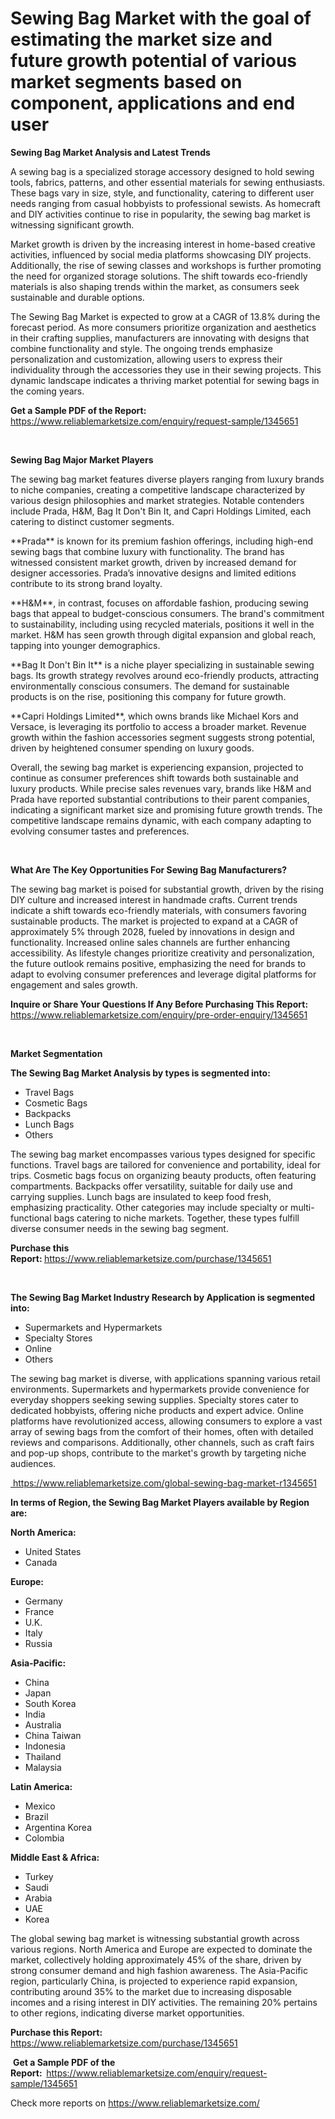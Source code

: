 <p><h1>Sewing Bag Market with the goal of estimating the market size and future growth potential of various market segments based on component, applications and end user</h1></p><p><strong>Sewing Bag Market Analysis and Latest Trends</strong></p>
<p><p>A sewing bag is a specialized storage accessory designed to hold sewing tools, fabrics, patterns, and other essential materials for sewing enthusiasts. These bags vary in size, style, and functionality, catering to different user needs ranging from casual hobbyists to professional sewists. As homecraft and DIY activities continue to rise in popularity, the sewing bag market is witnessing significant growth.</p><p>Market growth is driven by the increasing interest in home-based creative activities, influenced by social media platforms showcasing DIY projects. Additionally, the rise of sewing classes and workshops is further promoting the need for organized storage solutions. The shift towards eco-friendly materials is also shaping trends within the market, as consumers seek sustainable and durable options.</p><p>The Sewing Bag Market is expected to grow at a CAGR of 13.8% during the forecast period. As more consumers prioritize organization and aesthetics in their crafting supplies, manufacturers are innovating with designs that combine functionality and style. The ongoing trends emphasize personalization and customization, allowing users to express their individuality through the accessories they use in their sewing projects. This dynamic landscape indicates a thriving market potential for sewing bags in the coming years.</p></p>
<p><strong>Get a Sample PDF of the Report:&nbsp;</strong> <a href="https://www.reliablemarketsize.com/enquiry/request-sample/1345651?utm_campaign=1995&utm_medium=2&utm_source=Github&utm_content=ia&utm_term=06022025&utm_id=sewing-bag">https://www.reliablemarketsize.com/enquiry/request-sample/1345651</a></p>
<p>&nbsp;</p>
<p><strong>Sewing Bag Major Market Players</strong></p>
<p><p>The sewing bag market features diverse players ranging from luxury brands to niche companies, creating a competitive landscape characterized by various design philosophies and market strategies. Notable contenders include Prada, H&M, Bag It Don't Bin It, and Capri Holdings Limited, each catering to distinct customer segments.</p><p>**Prada** is known for its premium fashion offerings, including high-end sewing bags that combine luxury with functionality. The brand has witnessed consistent market growth, driven by increased demand for designer accessories. Prada’s innovative designs and limited editions contribute to its strong brand loyalty.</p><p>**H&M**, in contrast, focuses on affordable fashion, producing sewing bags that appeal to budget-conscious consumers. The brand's commitment to sustainability, including using recycled materials, positions it well in the market. H&M has seen growth through digital expansion and global reach, tapping into younger demographics.</p><p>**Bag It Don't Bin It** is a niche player specializing in sustainable sewing bags. Its growth strategy revolves around eco-friendly products, attracting environmentally conscious consumers. The demand for sustainable products is on the rise, positioning this company for future growth.</p><p>**Capri Holdings Limited**, which owns brands like Michael Kors and Versace, is leveraging its portfolio to access a broader market. Revenue growth within the fashion accessories segment suggests strong potential, driven by heightened consumer spending on luxury goods.</p><p>Overall, the sewing bag market is experiencing expansion, projected to continue as consumer preferences shift towards both sustainable and luxury products. While precise sales revenues vary, brands like H&M and Prada have reported substantial contributions to their parent companies, indicating a significant market size and promising future growth trends. The competitive landscape remains dynamic, with each company adapting to evolving consumer tastes and preferences.</p></p>
<p>&nbsp;</p>
<p><strong>What Are The Key Opportunities For Sewing Bag Manufacturers?</strong></p>
<p><p>The sewing bag market is poised for substantial growth, driven by the rising DIY culture and increased interest in handmade crafts. Current trends indicate a shift towards eco-friendly materials, with consumers favoring sustainable products. The market is projected to expand at a CAGR of approximately 5% through 2028, fueled by innovations in design and functionality. Increased online sales channels are further enhancing accessibility. As lifestyle changes prioritize creativity and personalization, the future outlook remains positive, emphasizing the need for brands to adapt to evolving consumer preferences and leverage digital platforms for engagement and sales growth.</p></p>
<p><strong>Inquire or Share Your Questions If Any Before Purchasing This Report:</strong> <a href="https://www.reliablemarketsize.com/enquiry/pre-order-enquiry/1345651?utm_campaign=1995&utm_medium=2&utm_source=Github&utm_content=ia&utm_term=06022025&utm_id=sewing-bag">https://www.reliablemarketsize.com/enquiry/pre-order-enquiry/1345651</a></p>
<p>&nbsp;</p>
<p><strong>Market Segmentation</strong></p>
<p><strong>The Sewing Bag Market Analysis by types is segmented into:</strong></p>
<p><ul><li>Travel Bags</li><li>Cosmetic Bags</li><li>Backpacks</li><li>Lunch Bags</li><li>Others</li></ul></p>
<p><p>The sewing bag market encompasses various types designed for specific functions. Travel bags are tailored for convenience and portability, ideal for trips. Cosmetic bags focus on organizing beauty products, often featuring compartments. Backpacks offer versatility, suitable for daily use and carrying supplies. Lunch bags are insulated to keep food fresh, emphasizing practicality. Other categories may include specialty or multi-functional bags catering to niche markets. Together, these types fulfill diverse consumer needs in the sewing bag segment.</p></p>
<p><strong>Purchase this Report:&nbsp;</strong><a href="https://www.reliablemarketsize.com/purchase/1345651?utm_campaign=1995&utm_medium=2&utm_source=Github&utm_content=ia&utm_term=06022025&utm_id=sewing-bag">https://www.reliablemarketsize.com/purchase/1345651</a></p>
<p>&nbsp;</p>
<p><strong>The Sewing Bag Market Industry Research by Application is segmented into:</strong></p>
<p><ul><li>Supermarkets and Hypermarkets</li><li>Specialty Stores</li><li>Online</li><li>Others</li></ul></p>
<p><p>The sewing bag market is diverse, with applications spanning various retail environments. Supermarkets and hypermarkets provide convenience for everyday shoppers seeking sewing supplies. Specialty stores cater to dedicated hobbyists, offering niche products and expert advice. Online platforms have revolutionized access, allowing consumers to explore a vast array of sewing bags from the comfort of their homes, often with detailed reviews and comparisons. Additionally, other channels, such as craft fairs and pop-up shops, contribute to the market's growth by targeting niche audiences.</p></p>
<p><a href="https://www.reliablemarketsize.com/global-sewing-bag-market-r1345651?utm_campaign=1995&utm_medium=2&utm_source=Github&utm_content=ia&utm_term=06022025&utm_id=sewing-bag">&nbsp;https://www.reliablemarketsize.com/global-sewing-bag-market-r1345651</a></p>
<p><strong>In terms of Region, the Sewing Bag Market Players available by Region are:</strong></p>
<p>
    <p> <strong> North America: </strong>
        <ul>
            <li>United States</li>
            <li>Canada</li>
        </ul>
        </p> 
    <p> <strong> Europe: </strong>
        <ul>
            <li>Germany</li>
            <li>France</li>
            <li>U.K.</li>
            <li>Italy</li>
            <li>Russia</li>
        </ul>
        </p> 
    <p> <strong> Asia-Pacific: </strong>
        <ul>
            <li>China</li>
            <li>Japan</li>
            <li>South Korea</li>
            <li>India</li>
            <li>Australia</li>
            <li>China Taiwan</li>
            <li>Indonesia</li>
            <li>Thailand</li>
            <li>Malaysia</li>
        </ul>
        </p> 
    <p> <strong> Latin America: </strong>
        <ul>
            <li>Mexico</li>
            <li>Brazil</li>
            <li>Argentina Korea</li>
            <li>Colombia</li>
        </ul>
        </p> 
    <p> <strong> Middle East & Africa: </strong>
        <ul>
            <li>Turkey</li>
            <li>Saudi</li>
            <li>Arabia</li>
            <li>UAE</li>
            <li>Korea</li>
        </ul>
    </p>
    </p>
<p><p>The global sewing bag market is witnessing substantial growth across various regions. North America and Europe are expected to dominate the market, collectively holding approximately 45% of the share, driven by strong consumer demand and high fashion awareness. The Asia-Pacific region, particularly China, is projected to experience rapid expansion, contributing around 35% to the market due to increasing disposable incomes and a rising interest in DIY activities. The remaining 20% pertains to other regions, indicating diverse market opportunities.</p></p>
<p><strong>Purchase this Report: </strong><a href="https://www.reliablemarketsize.com/purchase/1345651?utm_campaign=1995&utm_medium=2&utm_source=Github&utm_content=ia&utm_term=06022025&utm_id=sewing-bag">https://www.reliablemarketsize.com/purchase/1345651</a></p>
<p>&nbsp;<strong>Get a Sample PDF of the Report:&nbsp;&nbsp;</strong><a href="https://www.reliablemarketsize.com/enquiry/request-sample/1345651?utm_campaign=1995&utm_medium=2&utm_source=Github&utm_content=ia&utm_term=06022025&utm_id=sewing-bag">https://www.reliablemarketsize.com/enquiry/request-sample/1345651</a></p>
<p><strong></strong></p>
<p>Check more reports on <a href="https://www.reliablemarketsize.com/?utm_campaign=1995&utm_medium=2&utm_source=Github&utm_content=ia&utm_term=06022025&utm_id=sewing-bag">https://www.reliablemarketsize.com/</a></p>